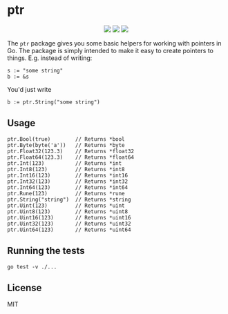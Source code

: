 # ptr

<p align="center">
    <a href="https://travis-ci.org/agrea/ptr"><img src="https://travis-ci.org/agrea/ptr.svg?branch=master"></a>
    <a href="https://godoc.org/github.com/agrea/ptr"><img src="https://img.shields.io/badge/godoc-documentation-blue.svg"></a>
    <a href="https://codeclimate.com/github/agrea/ptr/maintainability"><img src="https://api.codeclimate.com/v1/badges/6220f7d67a8a2332b7df/maintainability" /></a>
</p>

The `ptr` package gives you some basic helpers for working with pointers in Go.
The package is simply intended to make it easy to create pointers to things.
E.g. instead of writing:

    s := "some string"
    b := &s

You'd just write

    b := ptr.String("some string")

## Usage

    ptr.Bool(true)        // Returns *bool
    ptr.Byte(byte('a'))   // Returns *byte
    ptr.Float32(123.3)    // Returns *float32
    ptr.Float64(123.3)    // Returns *float64
    ptr.Int(123)          // Returns *int
    ptr.Int8(123)         // Returns *int8
    ptr.Int16(123)        // Returns *int16
    ptr.Int32(123)        // Returns *int32
    ptr.Int64(123)        // Returns *int64
    ptr.Rune(123)         // Returns *rune
    ptr.String("string")  // Returns *string
    ptr.Uint(123)         // Returns *uint
    ptr.Uint8(123)        // Returns *uint8
    ptr.Uint16(123)       // Returns *uint16
    ptr.Uint32(123)       // Returns *uint32
    ptr.Uint64(123)       // Returns *uint64

## Running the tests

    go test -v ./...

## License

MIT
